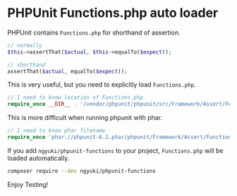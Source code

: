 # PHPUnit Functions.php auto loader

PHPUnit contains `Functions.php` for shorthand of assertion.

```php
// normally
$this->assertThat($actual, $this->equalTo($expect));

// shorthand
assertThat($actual, equalTo($expect));
```

This is very useful, but you need to explicitly load `Functions.php`.

```php
// I need to know location of Functions.php
require_once __DIR__ . '/vendor/phpunit/phpunit/src/Framework/Assert/Functions.php';
```

This is more difficult when running phpunit with phar.

```php
// I need to know phar filename
require_once 'phar://phpunit-6.2.phar/phpunit/Framework/Assert/Functions.php';
```

If you add `ngyuki/phpunit-functions` to your project, `Functions.php` will be loaded automatically.

```sh
composer require --dev ngyuki/phpunit-functions
```

Enjoy Testing!
